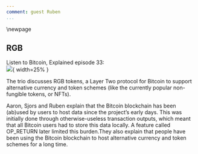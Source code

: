 ```yaml
---
comment: guest Ruben
...
```

\newpage
## RGB

Listen to Bitcoin, Explained episode 33:\
![](qr/33.png){ width=25% }

The trio discusses RGB tokens, a Layer Two protocol for Bitcoin to support alternative currency and token schemes (like the currently popular non-fungible tokens, or NFTs).

Aaron, Sjors and Ruben explain that the Bitcoin blockchain has been (ab)used by users to host data since the project’s early days. This was initially done through otherwise-useless transaction outputs, which meant that all Bitcoin users had to store this data locally. A feature called OP_RETURN later limited this burden.They also explain that people have been using the Bitcoin blockchain to host alternative currency and token schemes for a long time.
